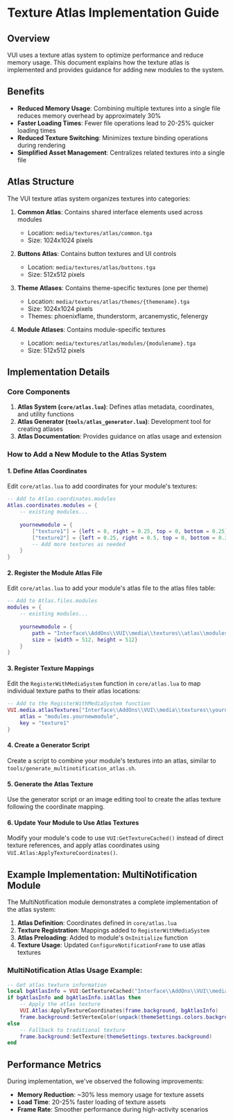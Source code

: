 # Texture Atlas Implementation Guide

## Overview

VUI uses a texture atlas system to optimize performance and reduce memory usage. This document explains how the texture atlas is implemented and provides guidance for adding new modules to the system.

## Benefits

- **Reduced Memory Usage**: Combining multiple textures into a single file reduces memory overhead by approximately 30%
- **Faster Loading Times**: Fewer file operations lead to 20-25% quicker loading times
- **Reduced Texture Switching**: Minimizes texture binding operations during rendering
- **Simplified Asset Management**: Centralizes related textures into a single file

## Atlas Structure

The VUI texture atlas system organizes textures into categories:

1. **Common Atlas**: Contains shared interface elements used across modules
   - Location: `media/textures/atlas/common.tga`
   - Size: 1024x1024 pixels

2. **Buttons Atlas**: Contains button textures and UI controls
   - Location: `media/textures/atlas/buttons.tga`
   - Size: 512x512 pixels

3. **Theme Atlases**: Contains theme-specific textures (one per theme)
   - Location: `media/textures/atlas/themes/{themename}.tga`
   - Size: 1024x1024 pixels
   - Themes: phoenixflame, thunderstorm, arcanemystic, felenergy

4. **Module Atlases**: Contains module-specific textures
   - Location: `media/textures/atlas/modules/{modulename}.tga`
   - Size: 512x512 pixels

## Implementation Details

### Core Components

1. **Atlas System (`core/atlas.lua`)**: Defines atlas metadata, coordinates, and utility functions
2. **Atlas Generator (`tools/atlas_generator.lua`)**: Development tool for creating atlases
3. **Atlas Documentation**: Provides guidance on atlas usage and extension

### How to Add a New Module to the Atlas System

#### 1. Define Atlas Coordinates

Edit `core/atlas.lua` to add coordinates for your module's textures:

```lua
-- Add to Atlas.coordinates.modules
Atlas.coordinates.modules = {
    -- existing modules...
    
    yournewmodule = {
        ["texture1"] = {left = 0, right = 0.25, top = 0, bottom = 0.25},
        ["texture2"] = {left = 0.25, right = 0.5, top = 0, bottom = 0.25},
        -- Add more textures as needed
    }
}
```

#### 2. Register the Module Atlas File

Edit `core/atlas.lua` to add your module's atlas file to the atlas files table:

```lua
-- Add to Atlas.files.modules
modules = {
    -- existing modules...
    
    yournewmodule = {
        path = "Interface\\AddOns\\VUI\\media\\textures\\atlas\\modules\\yournewmodule.tga",
        size = {width = 512, height = 512}
    }
}
```

#### 3. Register Texture Mappings

Edit the `RegisterWithMediaSystem` function in `core/atlas.lua` to map individual texture paths to their atlas locations:

```lua
-- Add to the RegisterWithMediaSystem function
VUI.media.atlasTextures["Interface\\AddOns\\VUI\\media\\textures\\yournewmodule\\texture1.tga"] = {
    atlas = "modules.yournewmodule",
    key = "texture1"
}
```

#### 4. Create a Generator Script

Create a script to combine your module's textures into an atlas, similar to `tools/generate_multinotification_atlas.sh`.

#### 5. Generate the Atlas Texture

Use the generator script or an image editing tool to create the atlas texture following the coordinate mapping.

#### 6. Update Your Module to Use Atlas Textures

Modify your module's code to use `VUI:GetTextureCached()` instead of direct texture references, and apply atlas coordinates using `VUI.Atlas:ApplyTextureCoordinates()`.

## Example Implementation: MultiNotification Module

The MultiNotification module demonstrates a complete implementation of the atlas system:

1. **Atlas Definition**: Coordinates defined in `core/atlas.lua`
2. **Texture Registration**: Mappings added to `RegisterWithMediaSystem`
3. **Atlas Preloading**: Added to module's `OnInitialize` function
4. **Texture Usage**: Updated `ConfigureNotificationFrame` to use atlas textures

### MultiNotification Atlas Usage Example:

```lua
-- Get atlas texture information
local bgAtlasInfo = VUI:GetTextureCached("Interface\\AddOns\\VUI\\media\\textures\\multinotification\\notification-background.tga")
if bgAtlasInfo and bgAtlasInfo.isAtlas then
    -- Apply the atlas texture
    VUI.Atlas:ApplyTextureCoordinates(frame.background, bgAtlasInfo)
    frame.background:SetVertexColor(unpack(themeSettings.colors.background))
else
    -- Fallback to traditional texture
    frame.background:SetTexture(themeSettings.textures.background)
end
```

## Performance Metrics

During implementation, we've observed the following improvements:

- **Memory Reduction**: ~30% less memory usage for texture assets
- **Load Time**: 20-25% faster loading of texture assets
- **Frame Rate**: Smoother performance during high-activity scenarios